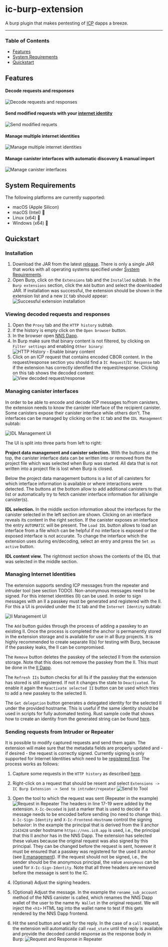 # ic-burp-extension

A burp plugin that makes pentesting of [ICP](https://internetcomputer.org) dapps a breeze.

---

### Table of Contents
- [Features](#features)
- [System Requirements](#system-requirements)
- [Quickstart](#quickstart)

## Features
#### Decode requests and responses
![Decode requests and responses](pics/feature-endecode.png "Decode requests and responses")

#### Send modified requests with your [internet identity](https://identity.ic0.app)
![Send modified requets](pics/feature-modify-request.png "Send modified requests")

#### Manage multiple internet identities
![Manage multiple internet identities](pics/feature-ii-anchors.png "Manage multiple internet identities")

#### Manage canister interfaces with automatic discovery & manual import
![Manage canister interfaces](pics/feature-canister-idls.png "Manage canister interfaces")

## System Requirements
The following platforms are currently supported:
- macOS (Apple Silicon)
- macOS (Intel) :test_tube:
- Linux (x64) :test_tube:
- Windows (x64) :test_tube:

## Quickstart

### Installation
1. Download the JAR from the latest [release](https://github.com/dfinity/ic-burp-extension/releases). There is only a single JAR that works with all operating systems specified under [System Requirements](#system-requirements).
2. Open Burp, click on the `Extensions` tab and the `Installed` subtab. In the `Burp extensions` section, click the `Add` button and select the downloaded JAR. If installation was successful, the extension should be shown in the extension list and a new `IC` tab should appear:
![Successful extension installation](pics/quickstart-installation-extension-install-success.png "Successful extension installation")

### Viewing decoded requests and responses
1. Open the `Proxy` tab and the `HTTP history` subtab.
2. If the history is empty click on the `Open browser` button.
3. In the browser open [NNS Dapp](https://nns.ic0.app).
4. In Burp make sure that binary content is not filtered, by clicking on `Filter settings` and enabling `Other binary`:
![HTTP History - Enable binary content](pics/quickstart-endecode-http-history-filter.png "HTTP History - Enable binary content")
5. Click on an ICP request that contains encoded CBOR content. In the request/response section you should find a `IC Request`/`IC Response` tab if the extension has correctly identified the request/response. Clicking on this tab shows the decoded content:
![View decoded request/response](pics/quickstart-endecode-req-resp-view.png "View decoded request/response")

### Managing canister interfaces
In order to be able to encode and decode ICP messages to/from canisters, the extension needs to know the canister interface of the recipient canister. Some canisters expose their canister interface while others don't. The interfaces can be managed by clicking on the `IC` tab and the `IDL Management` subtab:

![IDL Management UI](pics/quickstart-idl-management.png "IDL Management UI")

The UI is split into three parts from left to right:

**Project data management and canister selection.** With the buttons at the top, the canister interface data can be written into or removed from the project file which was selected when Burp was started. All data that is not written into a project file is lost when Burp is closed.

Below the project data management buttons is a list of all canisters for which interface information is available or where interactions were detected. The buttons at the bottom allow to add additional canisters to that list or automatically try to fetch canister interface information for all/single canister(s).

**IDL selection.** In the middle section information about the interfaces for the canister selected in the left section are shown. Clicking on an interface reveals its content in the right section. If the canister exposes an interface the entry `AUTOMATIC` will be present. The `Load IDL` button allows to load an interface from a file which can be helpful if no interface is exposed or the exposed interface is not accurate. To change the interface which the extension uses during en/decoding, select an entry and press the `Set as active` button.

**IDL content view.** The rightmost section shows the contents of the IDL that was selected in the middle section.

### Managing Internet Identities
The extension supports sending ICP messages from the repeater and intruder tool (see section TODO). Non-anonymous messages need to be signed. For this internet identities (II) can be used. In order to sign messages with an II a passkey must be generated and registered with the II. For this a UI is provided under the `IC` tab and the `Internet Identity` subtab:

![II Management UI](pics/quickstart-ii-management.png "II Management UI")

The `Add` button guides through the process of adding a passkey to an existing II. Once the process is completed the anchor is permanently stored in the extension storage and is available for use in all Burp projects. It is highly recommended to create separate II(s) for testing with Burp, because if the passkey leaks, the II can be compromised.

The `Remove` button deletes the passkey of the selected II from the extension storage. Note that this does not remove the passkey from the II. This must be done in the [II Dapp](https://identity.ic0.app).

The `Refresh IIs` button checks for all IIs if the passkey that the extension has stored is still registered. If not it changes the state to `Deactivated`. To enable it again the `Reactivate selected II` button can be used which tries to add a new passkey to the selected II.

The `Get delegation` button generates a delegated identity for the selected II under the provided hostname. This is useful if the same identity should be used in scripts for fully automated testing. Rust sample code that shows how to create an identity from the generated string can be found [here](https://gist.github.com/tmu0/3c31a7064e9a5d9d326a473025727a49).


### Sending requests from Intruder or Repeater
It is possible to modify captured requests and send them again. The extension will make sure that the metadata fields are properly updated and - if desired - the request is correctly signed. Currently signing is only supported for Internet Identities which need to be [registered first](#managing-internet-identities).
The process works as follows:
1. Capture some requests in the `HTTP history` as described [here](#viewing-decoded-requests-and-responses).

2. Right-click on a request that should be resent and select `Extensions -> IC Burp Extension -> Send to intruder/repeater`
![Send to Tool](pics/quickstart-sending-requests-send-to-tool.png "Send to Tool")

3. Open the tool to which the request was sent (Repeater in the example)
![Request in Repeater](pics/quickstart-sending-requests-repeater-prepare.png)
The headers in line 17-19 were added by the extension. `X-Ic-Decoded` is just a marker that is used to decide if a message needs to be encoded before sending (no need to change this). `X-Ic-Sign-Identity` and `X-Ic-Frontend-Hostname` control the signing behavior: In the example the principal that is derived from the II anchor `2143428` under hostname `https://nns.ic0.app` is used, i.e., the principal that this II anchor has in the NNS Dapp. The extension has selected these values because the original request was also signed by this principal. They can be changed before the request is sent, however it must be ensured that a passkey was registered for the used II anchor (see [II management](#managing-internet-identities)). If the request should not be signed, i.e., the sender should be the anonymous principal, the value `anonymous` can be used for `X-Ic-Sign-Identity`. Note that all three headers are removed before the message is sent to the IC.

4. (Optional) Adjust the signing headers.
5. (Optional) Adjust the message. In the example the `rename_sub_account` method of the NNS canister is called, which renames the NNS Dapp wallet of the user to the name `My Wallet` in the original request. We will inject the `<h1>` HTML tag into the wallet name to test if this gets rendered by the NNS Dapp frontend.
6. Hit the send button and wait for the reply. In the case of a `call` request, the extension will automatically call `read_state` until the reply is available and provide the decoded candid response as the response body in Burp:
![Request and Response in Repeater](pics/quickstart-sending-requests-repeater-send.png "Request and Response in Repeater")